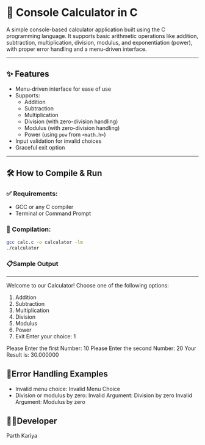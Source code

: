 # 🧮 Console Calculator in C

A simple console-based calculator application built using the C programming language. It supports basic arithmetic operations like addition, subtraction, multiplication, division, modulus, and exponentiation (power), with proper error handling and a menu-driven interface.

---

## ✨ Features

- Menu-driven interface for ease of use
- Supports:
  - Addition
  - Subtraction
  - Multiplication
  - Division (with zero-division handling)
  - Modulus (with zero-division handling)
  - Power (using `pow` from `<math.h>`)
- Input validation for invalid choices
- Graceful exit option

---

## 🛠️ How to Compile & Run

### ✅ Requirements:
- GCC or any C compiler
- Terminal or Command Prompt

### 🔧 Compilation:

```bash
gcc calc.c -o calculator -lm
./calculator

```
### 📋Sample Output
____________________________________
Welcome to our Calculator!
Choose one of the following options:
1. Addition
2. Subtraction
3. Multiplication
4. Division
5. Modulus
6. Power
7. Exit
Enter your choice: 1

Please Enter the first Number: 10
Please Enter the second Number: 20
Your Result is: 30.000000

## 🚫Error Handling Examples

* Invalid menu choice:
        Invalid Menu Choice
* Division or modulus by zero:
        Invalid Argument: Division by zero
        Invalid Argument: Modulus by zero

## 👨‍💻Developer
Parth Kariya
